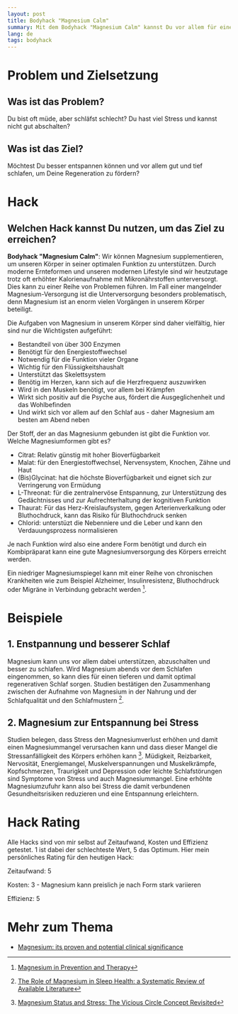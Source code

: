```yaml
---
layout: post
title: Bodyhack "Magnesium Calm"
summary: Mit dem Bodyhack "Magnesium Calm" kannst Du vor allem für eine bessere zentralnervöse Entspannung und tieferen Schlaf sorgen.
lang: de
tags: bodyhack
---
```


# Problem und Zielsetzung

## Was ist das Problem?
Du bist oft müde, aber schläfst schlecht? Du hast viel Stress und kannst nicht gut abschalten?

## Was ist das Ziel?
Möchtest Du besser entspannen können und vor allem gut und tief schlafen, um Deine Regeneration zu fördern?

# Hack

## Welchen Hack kannst Du nutzen, um das Ziel zu erreichen?
**Bodyhack "Magnesium Calm"**: Wir können Magnesium supplementieren, um unseren Körper in seiner optimalen Funktion zu unterstützen.
Durch moderne Ernteformen und unseren modernen Lifestyle sind wir heutzutage trotz oft erhöhter Kalorienaufnahme mit Mikronährstoffen unterversorgt. Dies kann zu einer Reihe von Problemen führen. Im Fall einer mangelnder Magnesium-Versorgung ist die Unterversorgung besonders problematisch, denn Magnesium ist an enorm vielen Vorgängen in unserem Körper beteiligt.

Die Aufgaben von Magnesium in unserem Körper sind daher vielfältig, hier sind nur die Wichtigsten aufgeführt:
- Bestandteil von über 300 Enzymen
- Benötigt für den Energiestoffwechsel
- Notwendig für die Funktion vieler Organe
- Wichtig für den Flüssigkeitshaushalt 
- Unterstützt das Skelettsystem
- Benötig im Herzen, kann sich auf die Herzfrequenz auszuwirken
- Wird in den Muskeln benötigt, vor allem bei Krämpfen  
- Wirkt sich positiv auf die Psyche aus, fördert die Ausgeglichenheit und das Wohlbefinden
- Und wirkt sich vor allem auf den Schlaf aus - daher Magnesium am besten am Abend neben

Der Stoff, der an das Magnesiunm gebunden ist gibt die Funktion vor.
Welche Magnesiumformen gibt es?

- Citrat: Relativ günstig mit hoher Bioverfügbarkeit
- Malat: für den Energiestoffwechsel, Nervensystem, Knochen, Zähne und Haut
- (Bis)Glycinat: hat die höchste Bioverfügbarkeit und eignet sich zur Verringerung von Ermüdung
- L-Threonat: für die zentralnervöse Entspannung, zur Unterstützung des Gedächtnisses und zur Aufrechterhaltung der kognitiven Funktion
- Thaurat: Für das Herz-Kreislaufsystem, gegen Arterienverkalkung oder Bluthochdruck, kann das Risiko für Bluthochdruck senken
- Chlorid: unterstüzt die Nebenniere und die Leber und kann den Verdauungsprozess normalisieren

Je nach Funktion wird also eine andere Form benötigt und durch ein Kombipräparat kann eine gute Magnesiumversorgung des Körpers erreicht werden. 

Ein niedriger Magnesiumspiegel kann mit einer Reihe von chronischen Krankheiten wie zum Beispiel Alzheimer, Insulinresistenz, Bluthochdruck oder Migräne in Verbindung gebracht werden [^1].

# Beispiele

## 1. Enstpannung und besserer Schlaf
Magnesium kann uns vor allem dabei unterstützen, abzuschalten und besser zu schlafen.
Wird Magnesium abends vor dem Schlafen eingenommen, so kann dies für einen tieferen und damit optimal regenerativen Schlaf sorgen. 
Studien bestätigen den Zusammenhang zwischen der Aufnahme von Magnesium in der Nahrung und der Schlafqualität und den Schlafmustern [^2].

## 2. Magnesium zur Entspannung bei Stress
Studien belegen, dass Stress den Magnesiumverlust erhöhen und damit einen Magnesiummangel verursachen kann und dass dieser Mangel die Stressanfälligkeit des Körpers erhöhen kann [^3].
Müdigkeit, Reizbarkeit, Nervosität, Energiemangel, Muskelverspannungen und Muskelkrämpfe, Kopfschmerzen, Traurigkeit und Depression oder leichte Schlafstörungen sind Symptome von Stress und auch Magnesiummangel.
Eine erhöhte Magnesiumzufuhr kann also bei Stress die damit verbundenen Gesundheitsrisiken reduzieren und eine Entspannung erleichtern.


# Hack Rating
Alle Hacks sind von mir selbst auf Zeitaufwand, Kosten und Effizienz getestet. 1 ist dabei der schlechteste Wert, 5 das Optimum. Hier mein persönliches Rating für den heutigen Hack:

Zeitaufwand: 5 

Kosten: 3 - Magnesium kann preislich je nach Form stark variieren

Effizienz: 5

# Mehr zum Thema

- [Magnesium: its proven and potential clinical significance](https://pubmed.ncbi.nlm.nih.gov/11811859/)
  
[^1]: [Magnesium in Prevention and Therapy](https://pubmed.ncbi.nlm.nih.gov/26404370/)

[^2]: [The Role of Magnesium in Sleep Health: a Systematic Review of Available Literature](https://pubmed.ncbi.nlm.nih.gov/35184264/)

[^3]: [Magnesium Status and Stress: The Vicious Circle Concept Revisited](https://www.ncbi.nlm.nih.gov/pmc/articles/PMC7761127/)
